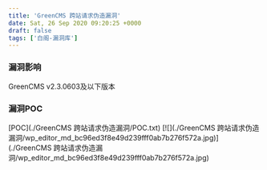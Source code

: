 ```yaml
---
title: 'GreenCMS 跨站请求伪造漏洞'
date: Sat, 26 Sep 2020 09:20:25 +0000
draft: false
tags: ['白阁-漏洞库']
---
```


### 漏洞影响

GreenCMS v2.3.0603及以下版本

### 漏洞POC

[POC](./GreenCMS 跨站请求伪造漏洞/POC.txt) [![](./GreenCMS 跨站请求伪造漏洞/wp_editor_md_bc96ed3f8e49d239fff0ab7b276f572a.jpg)](./GreenCMS 跨站请求伪造漏洞/wp_editor_md_bc96ed3f8e49d239fff0ab7b276f572a.jpg)